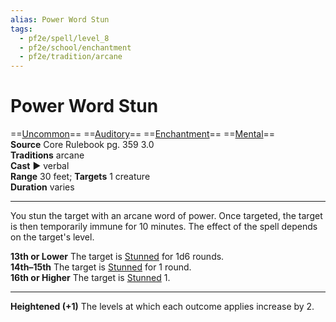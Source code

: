```yaml
---
alias: Power Word Stun
tags:
  - pf2e/spell/level_8
  - pf2e/school/enchantment
  - pf2e/tradition/arcane
---
```


# Power Word Stun

==[Uncommon](../../../Traits/Uncommon.md)== ==[Auditory](../../../Traits/Auditory.md)== ==[Enchantment](../../../Traits/Enchantment.md)== ==[Mental](../../../Traits/Mental.md)==  
__Source__ Core Rulebook pg. 359 3.0  
**Traditions** arcane  
**Cast** ► verbal  
**Range** 30 feet; **Targets** 1 creature  
**Duration** varies

---

You stun the target with an arcane word of power. Once targeted, the target is then temporarily immune for 10 minutes. The effect of the spell depends on the target's level.

**13th or Lower** The target is [Stunned](../../../Conditions/Stunned.md) for 1d6 rounds.  
**14th–15th** The target is [Stunned](../../../Conditions/Stunned.md) for 1 round.  
**16th or Higher** The target is [Stunned](../../../Conditions/Stunned.md) 1.

<hr>

**Heightened (+1)** The levels at which each outcome applies increase by 2.
